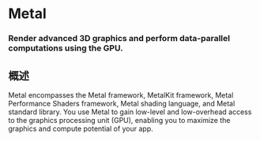 # Metal
### Render advanced 3D graphics and perform data-parallel computations using the GPU.
## 概述
Metal encompasses the Metal framework, MetalKit framework, Metal Performance Shaders framework, Metal shading language, and Metal standard library. You use Metal to gain low-level and low-overhead access to the graphics processing unit (GPU), enabling you to maximize the graphics and compute potential of your app.
